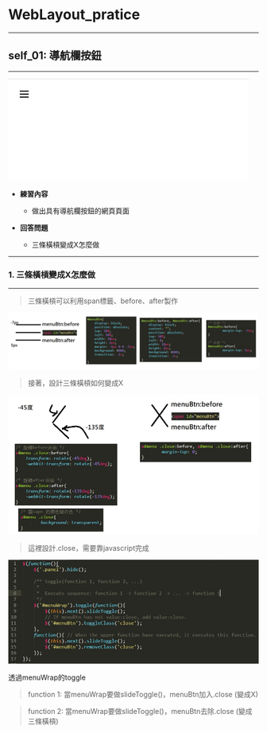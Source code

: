 # WebLayout_pratice

***
## self_01: 導航欄按鈕
***

![image](https://github.com/JohnnyOfSnow/WebLayout_pratice/blob/master/self01/image/demo.gif)

* **練習內容**
  * 做出具有導航欄按鈕的網頁頁面

* **回答問題**
  * 三條橫槓變成X怎麼做

***
### 1. 三條橫槓變成X怎麼做
***

> 三條橫槓可以利用span標籤、before、after製作

![image](https://github.com/JohnnyOfSnow/WebLayout_pratice/blob/master/self01/image/x-button.jpg)

> 接著，設計三條橫槓如何變成X

![image](https://github.com/JohnnyOfSnow/WebLayout_pratice/blob/master/self01/image/x-button1.jpg)

> 這裡設計.close，需要靠javascript完成

![image](https://github.com/JohnnyOfSnow/WebLayout_pratice/blob/master/self01/image/x-button2.jpg)

透過menuWrap的toggle

> function 1: 當menuWrap要做slideToggle()，menuBtn加入.close (變成X)

> function 2: 當menuWrap要做slideToggle()，menuBtn去除.close (變成三條橫槓)
